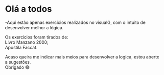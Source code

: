 # Olá a todos 

-Aqui estão apenas exercicios realizados no visualG, com o intuito de desenvolver melhor a lógica.

Os exercicios foram tirados de:<br>
Livro Manzano 2000;<br>
Apostila Faccat.<br>

Acaso queira me indicar mais meios para desenvolver a logica, estou aberto a sugestões.<br>
Obrigado 😄
